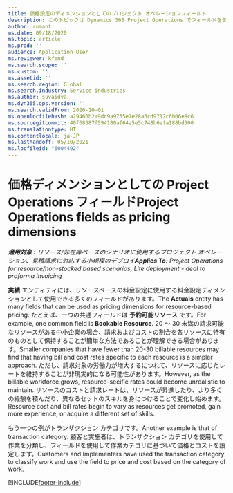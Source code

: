 ```yaml
---
title: 価格設定のディメンションとしてのプロジェクト オペレーションフィールド
description: このトピックは Dynamics 365 Project Operations でフィールドを価格ディメンションとして使用することに関する情報を提供します。
author: rumant
ms.date: 09/18/2020
ms.topic: article
ms.prod: ''
audience: Application User
ms.reviewer: kfend
ms.search.scope: ''
ms.custom: ''
ms.assetid: ''
ms.search.region: Global
ms.search.industry: Service industries
ms.author: suvaidya
ms.dyn365.ops.version: ''
ms.search.validFrom: 2020-10-01
ms.openlocfilehash: a29460b2a9dc9a9755e7e28a6cd9712c6b06e8c6
ms.sourcegitcommit: 40f68387f594180af64a5e5c748b6efa188bd300
ms.translationtype: HT
ms.contentlocale: ja-JP
ms.lasthandoff: 05/10/2021
ms.locfileid: "6004492"
---
```

# <a name="project-operations-fields-as-pricing-dimensions"></a><span data-ttu-id="9c6a3-103">価格ディメンションとしての Project Operations フィールド</span><span class="sxs-lookup"><span data-stu-id="9c6a3-103">Project Operations fields as pricing dimensions</span></span>

<span data-ttu-id="9c6a3-104">_**適用対象 :** リソース/非在庫ベースのシナリオに使用するプロジェクト オペレーション、見積請求に対応する小規模のデプロイ_</span><span class="sxs-lookup"><span data-stu-id="9c6a3-104">_**Applies To:** Project Operations for resource/non-stocked based scenarios, Lite deployment - deal to proforma invoicing_</span></span>

<span data-ttu-id="9c6a3-105">**実績** エンティティには、リソースベースの料金設定に使用する料金設定ディメンションとして使用できる多くのフィールドがあります。</span><span class="sxs-lookup"><span data-stu-id="9c6a3-105">The **Actuals** entity has many fields that can be used as pricing dimensions for resource-based pricing.</span></span> <span data-ttu-id="9c6a3-106">たとえば、一つの共通フィールドは **予約可能リソース** です。</span><span class="sxs-lookup"><span data-stu-id="9c6a3-106">For example, one common field is **Bookable Resource**.</span></span> <span data-ttu-id="9c6a3-107">20 ～ 30 未満の請求可能なリソースがある中小企業の場合、請求およびコストの割合を各リソースに特有のものとして保持することが簡単な方法であることが理解できる場合があります。</span><span class="sxs-lookup"><span data-stu-id="9c6a3-107">Smaller companies that have fewer than 20-30 billable resources may find that having bill and cost rates specific to each resource is a simpler approach.</span></span> <span data-ttu-id="9c6a3-108">ただし、請求対象の労働力が増大するにつれて、リソースに応じたレートを維持することが非現実的になる可能性があります。</span><span class="sxs-lookup"><span data-stu-id="9c6a3-108">However, as the billable workforce grows, resource-secific rates could become unrealistic to maintain.</span></span> <span data-ttu-id="9c6a3-109">リソースのコストと請求レートは、リソースが昇進したり、より多くの経験を積んだり、異なるセットのスキルを身につけることで変化し始めます。</span><span class="sxs-lookup"><span data-stu-id="9c6a3-109">Resource cost and bill rates begin to vary as resources get promoted, gain more experience, or acquire a different set of skills.</span></span> 

<span data-ttu-id="9c6a3-110">もう一つの例がトランザクション カテゴリです。</span><span class="sxs-lookup"><span data-stu-id="9c6a3-110">Another example is that of transaction category.</span></span> <span data-ttu-id="9c6a3-111">顧客と実施者は、トランザクション カテゴリを使用して作業を分類し、フィールドを使用して作業カテゴリに基づいて価格とコストを設定します。</span><span class="sxs-lookup"><span data-stu-id="9c6a3-111">Customers and Implementers have used the transaction category to classify work and use the field to price and cost based on the category of work.</span></span>


[!INCLUDE[footer-include](../includes/footer-banner.md)]